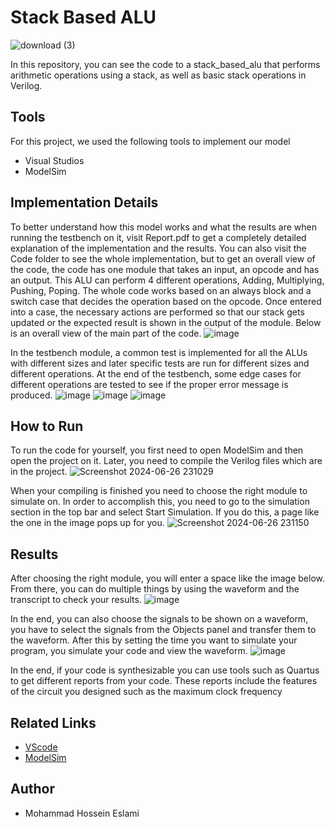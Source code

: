 
# Stack Based ALU
![download (3)](https://github.com/Mohammad-Hossein-Eslami/Stack_Based_ALU/assets/119133038/7755e1ec-80e7-4104-9b9d-a6bc5fbb92b2)


In this repository, you can see the code to a stack_based_alu that performs arithmetic operations using a stack, as well as basic stack operations in Verilog.



## Tools
For this project, we used the following tools to implement our model
- Visual Studios
- ModelSim

## Implementation Details
To better understand how this model works and what the results are when running the testbench on it, visit Report.pdf to get a completely detailed explanation of the implementation and the results. You can also visit the Code folder to see the whole implementation, but to get an overall view of the code, the code has one module that takes an input, an opcode and has an output. This ALU can perform 4 different operations, Adding, Multiplying, Pushing, Poping. The whole code works based on an always block and a switch case that decides the operation based on the opcode. Once entered into a case, the necessary actions are performed so that our stack gets updated or the expected result is shown in the output of the module. 
Below is an overall view of the main part of the code. 
![image](https://github.com/Mohammad-Hossein-Eslami/Stack_Based_ALU/assets/119133038/8487b7e4-57e4-48a0-8e0d-733e5c661db6)

In the testbench module, a common test is implemented for all the ALUs with different sizes and later specific tests are run for different sizes and different operations. At the end of the testbench, some edge cases for different operations are tested to see if the proper error message is produced. 
![image](https://github.com/Mohammad-Hossein-Eslami/Stack_Based_ALU/assets/119133038/c753399f-104e-4751-bbdd-e0ddaf1ab18e)
![image](https://github.com/Mohammad-Hossein-Eslami/Stack_Based_ALU/assets/119133038/8a321839-2585-470a-a8dc-f26eb5850595)
![image](https://github.com/Mohammad-Hossein-Eslami/Stack_Based_ALU/assets/119133038/a6ac0aae-bea3-4898-a17c-1ccee48e45a6)



## How to Run
To run the code for yourself, you first need to open ModelSim and then open the project on it. 
Later, you need to compile the Verilog files which are in the project. 
![Screenshot 2024-06-26 231029](https://github.com/Mohammad-Hossein-Eslami/Stack_Based_ALU/assets/119133038/6816cd19-aae5-4fdf-8000-fadb625cd47c)


When your compiling is finished you need to choose the right module to simulate on. In order to accomplish this, you need to go to the simulation section in the top bar and select Start Simulation. If you do this, a page like the one in the image pops up for you. 
![Screenshot 2024-06-26 231150](https://github.com/Mohammad-Hossein-Eslami/Stack_Based_ALU/assets/119133038/47791634-f18a-4a1e-9dad-61d2132c7379)


## Results
After choosing the right module, you will enter a space like the image below. From there, you can do multiple things by using the waveform and the transcript to check your results.
![image](https://github.com/Mohammad-Hossein-Eslami/Stack_Based_ALU/assets/119133038/3fb837cc-dbe7-47ee-ba85-7ba6ad794cf8)

In the end, you can also choose the signals to be shown on a waveform, you have to select the signals from the Objects panel and transfer them to the waveform. After this by setting the time you want to simulate your program, you simulate your code and view the waveform. 
![image](https://github.com/Mohammad-Hossein-Eslami/Stack_Based_ALU/assets/119133038/e881e6e8-d57b-4984-91ad-5656dbb2ad9a)


In the end, if your code is synthesizable you can use tools such as Quartus to get different reports from your code. These reports include the features of the circuit you designed such as the maximum clock frequency


## Related Links
- [VScode](https://code.visualstudio.com/download)
- [ModelSim](https://www.intel.com/content/www/us/en/software-kit/750368/modelsim-intel-fpgas-standard-edition-software-version-18-1.html)

## Author
- Mohammad Hossein Eslami



